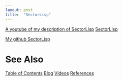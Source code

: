 ```yaml
---
layout: post
title:  "SectorLisp"
---
```


[A youtube of my description of SectorLisp](https://youtu.be/nZWR2ftBoA0)
[SectorLisp](https://justine.lol/sectorlisp2/)

[My github SectorLisp](https://github.com/guitarvydas/ptsectorlisp)

# See Also

[Table of Contents](https://guitarvydas.github.io/2021/12/10/Table-of-Contents-Dec-01-2021.html)
[Blog](https://guitarvydas.github.io)
[Videos](https://www.youtube.com/channel/UC9EJr0nKHwadbHUtc5zHdmQ/videos)
[References](https://guitarvydas.github.io/2021/01/14/References.html)

<script src="https://utteranc.es/client.js" 
        repo="guitarvydas/guitarvydas.github.io" 
        issue-term="pathname" 
        theme="github-light" 
        crossorigin="anonymous" 
        async> 
</script> 

